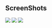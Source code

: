 ## ScreenShots

<img  src="https://raw.githubusercontent.com/TanmayDaga/AndroidCourseZainFarhan/main/Photos%20for%20different%20Apps/Pets/Home%20Screen.png">
<img src="https://raw.githubusercontent.com/TanmayDaga/AndroidCourseZainFarhan/main/Photos%20for%20different%20Apps/Pets/Edit%20pet%20screen.png">
<img  src="https://raw.githubusercontent.com/TanmayDaga/AndroidCourseZainFarhan/main/Photos%20for%20different%20Apps/Pets/New%20Pet%20Screen.png">
